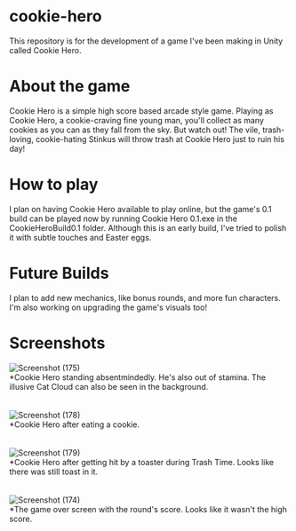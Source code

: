 # cookie-hero
This repository is for the development of a game I've been making in Unity called Cookie Hero. 
# About the game
Cookie Hero is a simple high score based arcade style game. Playing as Cookie Hero, a cookie-craving fine young man, you'll collect as many cookies as you can 
as they fall from the sky. But watch out! The vile, trash-loving, cookie-hating Stinkus will throw trash at Cookie Hero just to ruin his day!  
# How to play
I plan on having Cookie Hero available to play online, but the game's 0.1 build can be played now by running Cookie Hero 0.1.exe in the CookieHeroBuild0.1 folder. Although this is an early build, I've tried to polish it with subtle touches and Easter eggs.  
# Future Builds
I plan to add new mechanics, like bonus rounds, and more fun characters. I'm also working on upgrading the game's visuals too!
# Screenshots
![Screenshot (175)](https://github.com/dipersiojatwit/cookie-hero/assets/113375793/04fd326a-6b9e-4fb6-8572-bf45673e4e59)<br>
*Cookie Hero standing absentmindedly. He's also out of stamina. The illusive Cat Cloud can also be seen in the background.<br><br><br>
![Screenshot (178)](https://github.com/dipersiojatwit/cookie-hero/assets/113375793/0fbea56b-f7fe-461e-b53d-3a06e2768b38)<br>
*Cookie Hero after eating a cookie.<br><br><br>
![Screenshot (179)](https://github.com/dipersiojatwit/cookie-hero/assets/113375793/5346a31d-409e-4fa8-80ce-f79a1960d202)<br>
*Cookie Hero after getting hit by a toaster during Trash Time. Looks like there was still toast in it.<br><br><br>
![Screenshot (174)](https://github.com/dipersiojatwit/cookie-hero/assets/113375793/98f5d908-b5e3-4aae-8850-96c4a0b56e79)<br>
*The game over screen with the round's score. Looks like it wasn't the high score.






